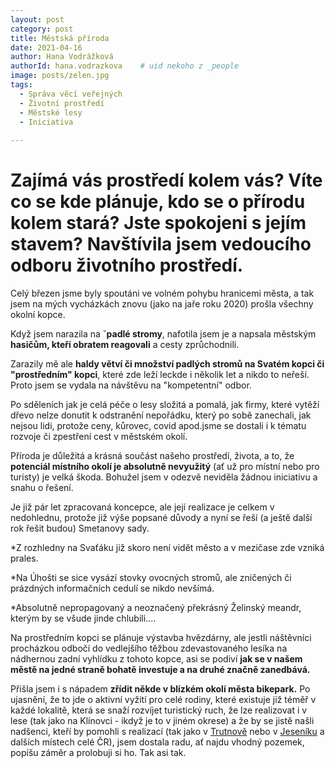 ```yaml
---
layout: post
category: post
title: Městská příroda   
date: 2021-04-16
author: Hana Vodrážková
authorId: hana.vodrazkova    # uid nekoho z _people
image: posts/zelen.jpg
tags:
  - Správa věcí veřejných
  - Životní prostředí
  - Městské lesy
  - Iniciativa
  
---
```


# Zajímá vás prostředí kolem vás? Víte co se kde plánuje, kdo se o přírodu kolem stará? Jste spokojeni s jejím stavem? Navštívila jsem vedoucího odboru životního prostředí.


Celý březen jsme byly spoutáni ve volném pohybu hranicemi města, a tak jsem na mých vycházkách znovu (jako na jaře roku 2020) prošla všechny okolní kopce.

Když jsem narazila na ˇ**padlé stromy**, nafotila jsem je a napsala městským **hasičům, kteří obratem reagovali** a cesty zprůchodnili.

Zarazily mě ale **haldy větví či množství padlých stromů na Svatém kopci či "prostředním" kopci**, které zde leží leckde i několik let a nikdo to neřeší.
Proto jsem se vydala na návštěvu na "kompetentní" odbor.

Po sděleních jak je celá péče o lesy složitá a pomalá, jak firmy, které vytěží dřevo nelze donutit k odstranění nepořádku, který po sobě zanechali, jak nejsou lidi, 
protože ceny, kůrovec, covid apod.jsme se dostali i k tématu rozvoje či zpestření cest v městském okolí.

Příroda je důležitá a krásná součást našeho prostředí, života, a to, že **potenciál místního okolí je absolutně nevyužitý** (ať už pro místní nebo pro turisty) je velká škoda.
Bohužel jsem v odezvě neviděla žádnou iniciativu a snahu o řešení.

Je již pár let zpracovaná koncepce, ale její realizace je celkem v nedohlednu, protože již výše popsané důvody a nyní se řeší (a ještě další rok řešit budou) Smetanovy sady.

*Z rozhledny na Svaťáku již skoro není vidět město a v mezičase zde vzniká prales. 

*Na Úhošti se sice vysází stovky ovocných stromů, ale zničených či prázdných informačních cedulí se nikdo nevšímá.

*Absolutně nepropagovaný a neoznačený překrásný Želinský meandr, kterým by se všude jinde chlubili.... 

Na prostředním kopci se plánuje výstavba hvězdárny, ale jestli náštěvníci procházkou odbočí do vedlejšího těžbou zdevastovaného lesíka na nádhernou zadní vyhlídku z tohoto kopce, asi se podiví **jak se v našem městě na jedné straně bohatě investuje a na druhé značně zanedbává.**

Přišla jsem i s nápadem **zřídit někde v blízkém okolí města bikepark.** 
Po ujasnění, že to jde o aktivní vyžití pro celé rodiny, které existuje již téměř v každé lokalitě, která se snaží rozvíjet turistický ruch, že lze realizovat i v lese (tak jako na Klínovci - ikdyž je to v jiném okrese) a že by se jistě našli nadšenci, kteří by pomohli s realizací (tak jako v [Trutnově](http://trutnovtrails.cz/) nebo v [Jeseníku](https://www.jesenik.org/cz/volny-cas-v-jeseniku/92-lipovske-stezky.html) a dalších místech celé ČR), jsem dostala radu, ať najdu vhodný pozemek, popíšu záměr a prolobuji si ho. 
Tak asi tak.

 
